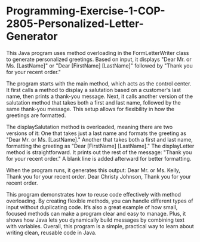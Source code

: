 # Programming-Exercise-1-COP-2805-Personalized-Letter-Generator

This Java program uses method overloading in the FormLetterWriter class to generate personalized greetings. Based on input, it displays "Dear Mr. or Ms. [LastName]" or "Dear [FirstName] [LastName]" followed by "Thank you for your recent order."

The program starts with the main method, which acts as the control center. It first calls a method to display a salutation based on a customer's last name, then prints a thank-you message. Next, it calls another version of the salutation method that takes both a first and last name, followed by the same thank-you message. This setup allows for flexibility in how the greetings are formatted.

The displaySalutation method is overloaded, meaning there are two versions of it:
One that takes just a last name and formats the greeting as "Dear Mr. or Ms. [LastName]." Another that takes both a first and last name, formatting the greeting as "Dear [FirstName] [LastName]." The displayLetter method is straightforward. It prints out the rest of the message: "Thank you for your recent order." A blank line is added afterward for better formatting.

When the program runs, it generates this output:
Dear Mr. or Ms. Kelly, Thank you for your recent order.
Dear Christy Johnson, Thank you for your recent order.

This program demonstrates how to reuse code effectively with method overloading. By creating flexible methods, you can handle different types of input without duplicating code. It’s also a great example of how small, focused methods can make a program clear and easy to manage. Plus, it shows how Java lets you dynamically build messages by combining text with variables.
Overall, this program is a simple, practical way to learn about writing clean, reusable code in Java.
